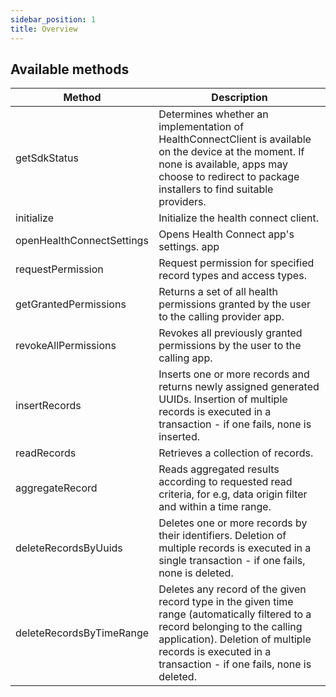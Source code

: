 ```yaml
---
sidebar_position: 1
title: Overview
---
```


## Available methods

| **Method**                | **Description**                                                                                                                                                                                                                           |
| ------------------------- | ----------------------------------------------------------------------------------------------------------------------------------------------------------------------------------------------------------------------------------------- |
| getSdkStatus              | Determines whether an implementation of HealthConnectClient is available on the device at the moment. If none is available, apps may choose to redirect to package installers to find suitable providers.                                 |
| initialize                | Initialize the health connect client.                                                                                                                                                                                                     |
| openHealthConnectSettings | Opens Health Connect app's settings. app                                                                                                                                                                                                  |
| requestPermission         | Request permission for specified record types and access types.                                                                                                                                                                           |
| getGrantedPermissions     | Returns a set of all health permissions granted by the user to the calling provider app.                                                                                                                                                  |
| revokeAllPermissions      | Revokes all previously granted permissions by the user to the calling app.                                                                                                                                                                |
| insertRecords             | Inserts one or more records and returns newly assigned generated UUIDs. Insertion of multiple records is executed in a transaction - if one fails, none is inserted.                                                                      |
| readRecords               | Retrieves a collection of records.                                                                                                                                                                                                        |
| aggregateRecord           | Reads aggregated results according to requested read criteria, for e.g, data origin filter and within a time range.                                                                                                                       |
| deleteRecordsByUuids      | Deletes one or more records by their identifiers. Deletion of multiple records is executed in a single transaction - if one fails, none is deleted.                                                                                       |
| deleteRecordsByTimeRange  | Deletes any record of the given record type in the given time range (automatically filtered to a record belonging to the calling application). Deletion of multiple records is executed in a transaction - if one fails, none is deleted. |
